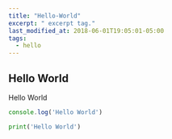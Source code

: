 ```yaml
---
title: "Hello-World"
excerpt: " excerpt tag."
last_modified_at: 2018-06-01T19:05:01-05:00
tags: 
  - hello
---
```


## Hello World

Hello World
```javascript
console.log('Hello World')
```
```python
print('Hello World')
```
